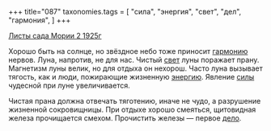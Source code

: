 +++
title="087"
taxonomies.tags = [
 "сила",
 "энергия",
 "свет",
 "дел",
 "гармония",
]
+++

[Листы сада Мории 2 1925г](/agni/1925)

Хорошо быть на солнце, но звёздное небо тоже приносит [гармонию](/tags/гармония) нервов. Луна, напротив, не для нас. Чистый [свет](/tags/свет) луны поражает прану. Магнетизм луны велик, но для отдыха он нехорош. Часто луна вызывает тягость, как и люди, пожирающие жизненную [энергию](/tags/энергия). Явление [силы](/tags/сила) чудесной при луне увеличивается.   

Чистая прана должна отвечать тяготению, иначе не чудо, а разрушение жизненной сокровищницы. При отдыхе хорошо смеяться, щитовидная железа прочищается смехом. Прочистить железы — первое [дело](/tags/дел).   


